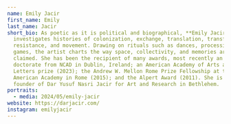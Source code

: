 ```yaml
---
name: Emily Jacir
first_name: Emily
last_name: Jacir
short_bio: As poetic as it is political and biographical, **Emily Jacir’s** work
  investigates histories of colonization, exchange, translation, transformation,
  resistance, and movement. Drawing on rituals such as dances, processions and
  games, the artist charts the way space, collectivity, and memories are
  claimed. She has been the recipient of many awards, most recently an honorary
  doctorate from NCAD in Dublin, Ireland; an American Academy of Arts and
  Letters prize (2023); the Andrew W. Mellon Rome Prize Fellowship at the
  American Academy in Rome (2015); and the Alpert Award (2011). She is the
  founder of Dar Yusuf Nasri Jacir for Art and Research in Bethlehem.
portraits:
  - media: 2024/05/emily-jacir
website: https://darjacir.com/
instagram: emilyjacir
---
```

